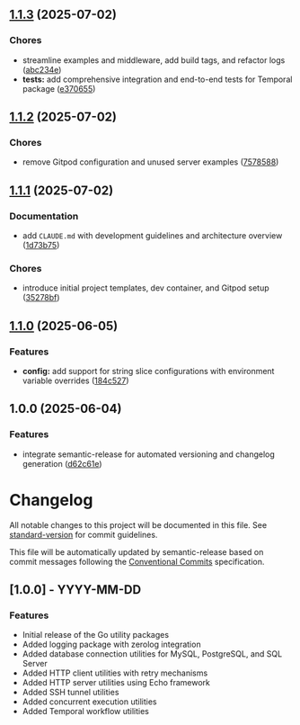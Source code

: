 ## [1.1.3](https://github.com/jasoet/pkg/compare/v1.1.2...v1.1.3) (2025-07-02)

### Chores

* streamline examples and middleware, add build tags, and refactor logs ([abc234e](https://github.com/jasoet/pkg/commit/abc234e346e528d7d70bf06ed4e7e27e5c87c587))
* **tests:** add comprehensive integration and end-to-end tests for Temporal package ([e370655](https://github.com/jasoet/pkg/commit/e37065516d5ddfef630c7e30b63de3a7d8009ba7))

## [1.1.2](https://github.com/jasoet/pkg/compare/v1.1.1...v1.1.2) (2025-07-02)

### Chores

* remove Gitpod configuration and unused server examples ([7578588](https://github.com/jasoet/pkg/commit/757858844f4b3ad4a8bd3da492493202badfa98f))

## [1.1.1](https://github.com/jasoet/pkg/compare/v1.1.0...v1.1.1) (2025-07-02)

### Documentation

* add `CLAUDE.md` with development guidelines and architecture overview ([1d73b75](https://github.com/jasoet/pkg/commit/1d73b75b67d30166afdc7f07a4eb441761054e56))

### Chores

* introduce initial project templates, dev container, and Gitpod setup ([35278bf](https://github.com/jasoet/pkg/commit/35278bfd2ea24441e2fbb9a12cfb43ae3f54fbd8))

## [1.1.0](https://github.com/jasoet/pkg/compare/v1.0.0...v1.1.0) (2025-06-05)

### Features

* **config:** add support for string slice configurations with environment variable overrides ([184c527](https://github.com/jasoet/pkg/commit/184c527acf078e4b58fdaf2c5d69752e6b981bd2))

## 1.0.0 (2025-06-04)

### Features

* integrate semantic-release for automated versioning and changelog generation ([d62c61e](https://github.com/jasoet/pkg/commit/d62c61e5362b3432cc081735b9e6f89e76882548))

# Changelog

All notable changes to this project will be documented in this file. See [standard-version](https://github.com/conventional-changelog/standard-version) for commit guidelines.

This file will be automatically updated by semantic-release based on commit messages following the [Conventional Commits](https://www.conventionalcommits.org/) specification.

## [1.0.0] - YYYY-MM-DD

### Features

- Initial release of the Go utility packages
- Added logging package with zerolog integration
- Added database connection utilities for MySQL, PostgreSQL, and SQL Server
- Added HTTP client utilities with retry mechanisms
- Added HTTP server utilities using Echo framework
- Added SSH tunnel utilities
- Added concurrent execution utilities
- Added Temporal workflow utilities
